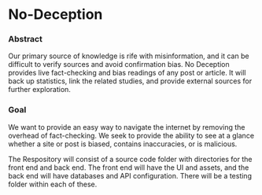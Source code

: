 # No-Deception
### Abstract
Our primary source of knowledge is rife with misinformation, and it can be difficult to verify sources and avoid confirmation bias. No Deception provides live fact-checking and bias readings of any post or article. It will back up statistics, link the related studies, and provide external sources for further exploration.
### Goal
We want to provide an easy way to navigate the internet by removing the overhead of fact-checking. We seek to provide the ability to see at a glance whether a site or post is biased, contains inaccuracies, or is malicious.

The Respository will consist of a source code folder with directories for the front end and back end. The front end will have the UI and assets, and the back end will have databases and API configuration. There will be a testing folder within each of these.

